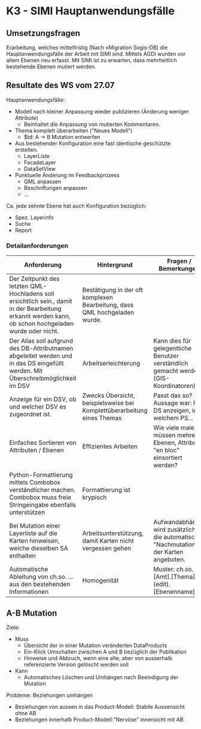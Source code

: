 # K3 - SIMI Hauptanwendungsfälle

## Umsetzungsfragen

Erarbeitung, welches mittelfristig (Nach «Migration Sogis-DB) die
Hauptanwendungsfälle der Arbeit mit SIMI sind.
Mittels AGDI wurden vor allem Ebenen neu erfasst. Mit SIMI ist zu erwarten,
dass mehrheitlich bestehende Ebenen mutiert werden.

## Resultate des WS vom 27.07

Hauptanwendungsfälle:
* Modell nach kleiner Anpassung wieder publizieren (Änderung weniger Attribute)
  * Beinhaltet die Anpassung von mutierten Kommentaren.
* Thema komplett überarbeiten ("Neues Modell")
  * $td: A -> B Mutation entwerfen
* Aus bestehender Konfiguration eine fast identische geschützte erstellen.
  * LayerListe
  * FacadeLayer
  * DataSetView
* Punktuelle Änderung im Feedbackprozess
  * QML anpassen
  * Beschriftungen anpassen
  * ...
  
Ca. jede zehnte Ebene hat auch Konfiguration bezüglich:
* Spez. Layerinfo
* Suche
* Report
  
### Detailanforderungen

|Anforderung|Hintergrund|Fragen / Bemerkungen|
|---|---|---|
|Der Zeitpunkt des letzten QML-Hochladens soll ersichtlich sein., damit in der Bearbeitung erkannt werden kann, ob schon hochgeladen wurde oder nicht.|Bestätigung in der oft komplexen Bearbeitung, dass QML hochgeladen wurde.||
|Der Alias soll aufgrund des DB-Attributnamen abgeleitet werden und in das DS eingefüllt werden. Mit Überschreibmöglichkeit im DSV|Arbeitserleichterung|Kann dies für gelegentliche Benutzer verständlich gemacht werden? (GIS-Koordinatoren)|
|Anzeige für ein DSV, ob und welcher DSV es zugeordnet ist.|Zwecks Übersicht, beispielsweise bei Komplettüberarbeitung eines Themas|Passt das so? Aussage war: Für DS anzeigen, in welchem PS...|
|Einfaches Sortieren von Attributen / Ebenen|Effizientes Arbeiten|Wie viele male müssen mehrere Ebenen, Attribute "en bloc" einsortiert werden?|
|Python-Formattierung mittels Combobox verständlicher machen. Combobox muss freie Stringeingabe ebenfalls unterstützen|Formattierung ist krypisch||
|Bei Mutation einer Layerliste auf die Karten hinweisen, welche dieselben SA enthalten|Arbeitsunterstützung, damit Karten nicht vergessen gehen|Aufwandabhängig wird zusätzlich die automatische "Nachmutation" der Karten angeboten.|
|Automatische Ableitung von ch.so. ... aus den bestehenden Informationen|Homogenität|Muster: ch.so.[Amt].[Thema].(edit).[Ebenenname]|

## A-B Mutation

Ziele:
* Muss
    * Übersicht der in einer Mutation veränderten DataProducts
    * Ein-Klick Umschalten zwischen A und B bezüglich der Publikation
    * Hinweise und Abbruch, wenn eine alte, aber von ausserhalb referenzierte Version gelöscht werden soll
* Kann
    * Automatisches Löschen und Umhängen nach Beeindigung der Mutation
    
Probleme:
Beziehungen umhängen
* Beziehungen von aussen in das Product-Modell: Stabile Aussensicht ohne AB
* Beziehungen innerhalb Product-Modell:"Nervöse" innensicht mit AB


